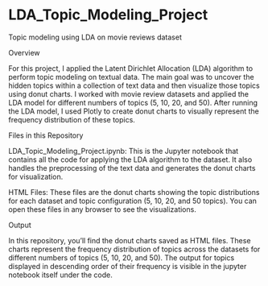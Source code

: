 # LDA_Topic_Modeling_Project
Topic modeling using LDA on movie reviews dataset 

Overview

For this project, I applied the Latent Dirichlet Allocation (LDA) algorithm to perform topic modeling on textual data. The main goal was to uncover the hidden topics within a collection of text data and then visualize those topics using donut charts. I worked with movie review datasets and applied the LDA model for different numbers of topics (5, 10, 20, and 50). After running the LDA model, I used Plotly to create donut charts to visually represent the frequency distribution of these topics.

Files in this Repository

LDA_Topic_Modeling_Project.ipynb:
This is the Jupyter notebook that contains all the code for applying the LDA algorithm to the dataset. It also handles the preprocessing of the text data and generates the donut charts for visualization.

HTML Files:
These files are the donut charts showing the topic distributions for each dataset and topic configuration (5, 10, 20, and 50 topics). You can open these files in any browser to see the visualizations.

Output

In this repository, you’ll find the donut charts saved as HTML files. These charts represent the frequency distribution of topics across the datasets for different numbers of topics (5, 10, 20, and 50). The output for topics  displayed in descending order of their frequency is visible in the jupyter notebook itself under the code. 
